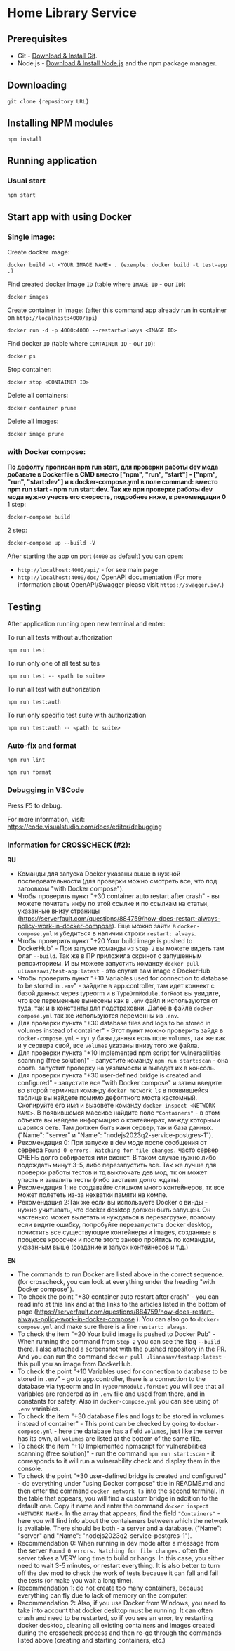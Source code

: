 # Home Library Service

## Prerequisites

- Git - [Download & Install Git](https://git-scm.com/downloads).
- Node.js - [Download & Install Node.js](https://nodejs.org/en/download/) and the npm package manager.

## Downloading

```
git clone {repository URL}
```

## Installing NPM modules

```
npm install
```

## Running application

### Usual start
```
npm start
```

## Start app with using Docker

### Single image:
Create docker image:
```
docker build -t <YOUR IMAGE NAME> . (exemple: docker build -t test-app .)
```

Find created docker image `ID` (table where `IMAGE ID` - our `ID`):
```
docker images
```

Create container in image: (after this command app already run in container on `http://localhost:4000/api`)
```
docker run -d -p 4000:4000 --restart=always <IMAGE ID>
```

Find docker `ID` (table where `CONTAINER ID` - our `ID`):
```
docker ps
```

Stop container:
```
docker stop <CONTAINER ID>
```

Delete all containers:
```
docker container prune
```

Delete all images:
```
docker image prune
```

### with Docker compose:
**По дефолту прописан npm run start, для проверки работы dev мода добавьте в Dockerfile в CMD  вместо ["npm", "run", "start"] - ["npm", "run", "start:dev"] и в docker-compose.yml в поле command:  вместо npm run start - npm run start:dev. Так же при проверке работы dev мода нужно учесть его скорость, подробнее ниже, в рекомендации 0**
1 step:
```
docker-compose build
```
2 step:
```
docker-compose up --build -V
```

After starting the app on port (`4000` as default) you can open:
- `http://localhost:4000/api/` - for see main page
- `http://localhost:4000/doc/` OpenAPI documentation (For more information about OpenAPI/Swagger please visit `https://swagger.io/`.)

## Testing

After application running open new terminal and enter:

To run all tests without authorization

```
npm run test
```

To run only one of all test suites

```
npm run test -- <path to suite>
```

To run all test with authorization

```
npm run test:auth
```

To run only specific test suite with authorization

```
npm run test:auth -- <path to suite>
```

### Auto-fix and format

```
npm run lint
```

```
npm run format
```

### Debugging in VSCode

Press <kbd>F5</kbd> to debug.

For more information, visit: https://code.visualstudio.com/docs/editor/debugging


### Information for CROSSCHECK (#2):
**RU**
- Команды для запуска Docker указаны выше в нужной последовательности (для проверки можно смотреть все, что под загоовком "with Docker compose").
- Чтобы проверить пункт "+30 container auto restart after crash" - вы можете почитать инфу по этой ссылке и по ссылкам на статьи, указанные внизу страницы (https://serverfault.com/questions/884759/how-does-restart-always-policy-work-in-docker-compose). Еще можно зайти в `docker-compose.yml` и убедиться в наличии строки `restart: always`.
- Чтобы проверить пункт "+20 Your build image is pushed to DockerHub" - При запуске команды из `Step 2` вы можете видеть там флаг `--build`. Так же в ПР приложила скринот с запушенным репозиторием. И вы можете запустить команду `docker pull ulianasavi/test-app:latest` - это спулит вам image с DockerHub
- Чтобы проверить пункт "+10 Variables used for connection to database to be stored in `.env`" - зайдите в app.controller, там идет коннект с базой данных через typeorm и в `TypeOrmModule.forRoot` вы увидите, что все переменные вынесены как в `.env` файл и используются от туда, так и в константы для подстраховки. Далее в файле `docker-compose.yml`
так же используются переменны из `.env`.
- Для проверки пункта "+30 database files and logs to be stored in volumes instead of container" - Этот пункт можно проверить зайдя в `docker-compose.yml` -  тут у базы данных есть поле
`volumes`, так же как и у сервера свой, все `volumes` указаны внизу того же файла.
- Для проверки пункта "+10 Implemented npm script for vulnerabilities scanning (free solution)" - запустите команду `npm run start:scan` - она соотв. запустит проверку на уязвимости и выведет их в консоль.
- Для проверки пункта "+30 user-defined bridge is created and configured" - запустите все "with Docker compose" и затем введите во второй терминал команду `docker network ls`
в появившейся таблице вы найдете помимо дефолтного моста кастомный. Скопируйте его имя и вызовете команду `docker inspect <NETWORK NAME>`. В появившемся массиве найдите поле 
`"Containers"` - в этом объекте вы найдете информацию о контейнерах, между которыми шарится сеть. Там должен быть каки сервер, так и база данных. ("Name": "server" и "Name": "nodejs2023q2-service-postgres-1").
- Рекомендация 0: При запуске в dev моде после сообщения от сервера `Found 0 errors. Watching for file changes.` часто сервер ОЧЕНЬ долго собирается или виснет. В таком случае нужно либо подождать минут 3-5, либо перезапустить все. Так же лучше для проверки работы тестов и тд выключать дев мод, тк он может упасть и завалить тесты (либо заставит долго ждать).
- Рекомендация 1: не создавайте слишком много контейнеров, тк все может полететь из-за нехватки памяти на компе.
- Рекомендация 2:Так же если вы используете Docker с винды - нужно учитывать, что docker desktop должен быть запущен. Он частенько может вылетать и нуждаться в перезагрузке, поэтому
если видите ошибку, попробуйте перезапустить docker desktop, почистить все существующие контейнеры и images, созданные в процессе кроссчек
и после этого заново пройтись по командам, указанным выше (создание и запуск контейнеров и т.д.)

**EN**
- The commands to run Docker are listed above in the correct sequence. (for crosscheck, you can look at everything under the heading "with Docker compose").
- Tto check the point "+30 container auto restart after crash" - you can read info at this link and at the links to the articles listed in the bottom of page (https://serverfault.com/questions/884759/how-does-restart-always-policy-work-in-docker-compose ). You can also go to `docker-compose.yml` and make sure there is a line `restart: always`.
- To check the item "+20 Your build image is pushed to Docker Pub" - When running the command from `Step 2` you can see the flag `--build` there. I also attached a screenshot with the pushed repository in the PR. And you can run the command `docker pull ulianasav/testapp:latest` - this pull you an image from DockerHub.
- To check the point "+10 Variables used for connection to database to be stored in `.env`" - go to app.controller, there is a connection to the database via typeorm and in   `TypeOrmModule.forRoot` you will see that all variables are rendered as in `.env` file and used from there, and in constants for safety. Also in `docker-compose.yml`
you can see using of `.env` variables.
- To check the item "+30 database files and logs to be stored in volumes instead of container" - This point can be checked by going to `docker-compose.yml` - here the database has a field
`volumes`, just like the server has its own, all `volumes` are listed at the bottom of the same file.
- To check the item "+10 Implemented npmscript for vulnerabilities scanning (free solution)" - run the command `npm run start:scan` - it corresponds to it will run a vulnerability check and display them in the console.
- To check the point "+30 user-defined bridge is created and configured" - do everything under "using Docker compose" title in README.md and then enter the command `docker network ls` into the second terminal.
In the table that appears, you will find a custom bridge in addition to the default one. Copy it name and enter the command `docker inspect <NETWORK NAME>`. In the array that appears, find the field 
`"Containers"` - here you will find info about the contaiыners between which the network is available. There should be both - a server and a database. ("Name": "server" and "Name": "nodejs2023q2-service-postgres-1").
- Recommendation 0: When running in dev mode after a message from the server `Found 0 errors. Watching for file changes.` often the server takes a VERY long time to build or hangs. In this case, you either need to wait 3-5 minutes, or restart everything. It is also better to turn off the dev mod to check the work of tests because it can fall and fail the tests (or make you wait a long time).
- Recommendation 1: do not create too many containers, because everything can fly due to lack of memory on the computer.
- Recommendation 2: Also, if you use Docker from Windows, you need to take into account that docker desktop must be running. It can often crash and need to be restarted, so
if you see an error, try restarting docker desktop, cleaning all existing containers and images created during the crosscheck process
and then re-go through the commands listed above (creating and starting containers, etc.)